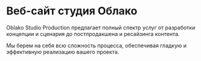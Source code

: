 # Веб-сайт студия Облако

Oblako Studio Production предлагает полный спектр услуг от разработки концепции и сценария
до постпродакшена и ресайзинга контента.

Мы берем на себя всю сложность процесса, обеспечивая гладкую
и эффективную реализацию вашего проекта.
